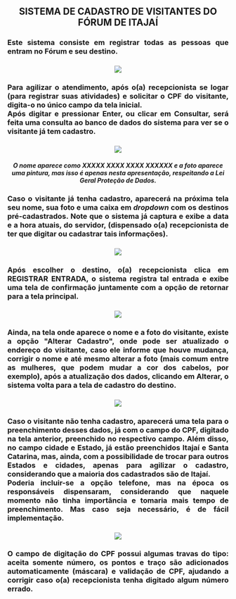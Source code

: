 <html>
<body><h2 align=center> SISTEMA DE CADASTRO DE VISITANTES DO FÓRUM DE ITAJAÍ </h2>
  <h3 align=justify> Este sistema consiste em registrar todas as pessoas que entram no Fórum e seu destino. </h3>
    <h3 align=center><img src="./imagens/tela01.png"></h3>
    <h3 align=justify>Para agilizar o atendimento, após o(a) recepcionista se logar (para registrar suas atividades) e solicitar o CPF do visitante, digita-o no único campo da tela inicial. <br>Após digitar e pressionar Enter, ou clicar em Consultar, será feita uma consulta ao banco de dados do sistema para ver se o visitante já tem cadastro.</h3>
  <h3 align=center><img src="./imagens/tela02.png"></h3>
  <h5 align=center><b><i> O nome aparece como XXXXX XXXX XXXX XXXXXX e a foto aparece uma pintura, mas isso é apenas nesta apresentação, respeitando a Lei Geral Proteção de Dados. </i></b></h5>
    <h3 align=justify>Caso o visitante já tenha cadastro, aparecerá na próxima tela seu nome, sua foto e uma caixa em <i>dropdown</i> com os destinos pré-cadastrados. Note que o sistema já captura e exibe a data e a hora atuais, do servidor, (dispensado o(a) recepcionista de ter que digitar ou cadastrar tais informações).</h3>
    <h3 align=center><img src="./imagens/tela03.png"></h3>
    <h3 align=justify> Após escolher o destino, o(a) recepcionista clica em REGISTRAR ENTRADA, o sistema registra tal entrada e exibe uma tela de confirmação juntamente com a opção de retornar para a tela principal.</h3>
    <h3 align=center><img src="./imagens/tela04.png"></h3>  
    <h3 align=justify> Ainda, na tela onde aparece o nome e a foto do visitante, existe a opção "Alterar Cadastro", onde pode ser atualizado o endereço do visitante, caso ele informe que houve mudança, corrigir o nome e até mesmo alterar a foto (mais comum entre as mulheres, que podem mudar a cor dos cabelos, por exemplo), após a atualização dos dados, clicando em Alterar, o sistema volta para a tela de cadastro do destino.</h3>   
    <h3 align=center><img src="./imagens/tela05.png"></h3>  
    <h3 align=justify> Caso o visitante não tenha cadastro, aparecerá uma tela para o preenchimento desses dados, já com o campo do CPF, digitado na tela anterior, preenchido no respectivo campo. Além disso, no campo cidade e Estado, já estão preenchidos Itajaí e Santa Catarina, mas, ainda, com a possibilidade de trocar para outros Estados e cidades, apenas para agilizar o cadastro, considerando que a maioria dos cadastrados são de Itajaí. <br> Poderia incluir-se a opção telefone, mas na época os responsáveis dispensaram, considerando que naquele momento não tinha importância e tomaria mais tempo de preenchimento. Mas caso seja necessário, é de fácil implementação. </h3>
    <h3 align=center><img src="./imagens/tela07.png"></h3>  
    <h3 align=justify> O campo de digitação do CPF possui algumas travas do tipo: aceita somente número, os pontos e traço são adicionados automaticamente (máscara) e validação de CPF, ajudando a corrigir caso o(a) recepcionista tenha digitado algum número errado. </h3>

</html>

